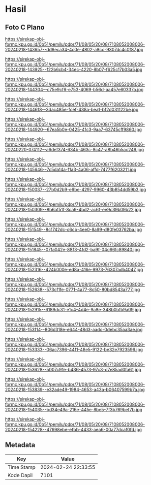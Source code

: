 # Hasil

## Foto C Plano

https://sirekap-obj-formc.kpu.go.id/0b51/pemilu/pdpr/71/08/05/20/08/7108052008006-20240218-143657--dd9eca34-4c0e-4802-a8cc-9307dc4c0f87.jpg

https://sirekap-obj-formc.kpu.go.id/0b51/pemilu/pdpr/71/08/05/20/08/7108052008006-20240218-143925--f22b6cb4-34ec-4220-8b07-f625c17b03a5.jpg

https://sirekap-obj-formc.kpu.go.id/0b51/pemilu/pdpr/71/08/05/20/08/7108052008006-20240218-144304--c75e9cf6-e753-4069-b56d-aa457e60337a.jpg

https://sirekap-obj-formc.kpu.go.id/0b51/pemilu/pdpr/71/08/05/20/08/7108052008006-20240218-144618--3dac485e-fcef-438a-bea1-bf2d031122be.jpg

https://sirekap-obj-formc.kpu.go.id/0b51/pemilu/pdpr/71/08/05/20/08/7108052008006-20240218-144920--67ea5b0e-0425-41c3-9aa7-63745cff9860.jpg

https://sirekap-obj-formc.kpu.go.id/0b51/pemilu/pdpr/71/08/05/20/08/7108052008006-20240220-074112--a6def374-634b-463c-8c47-a8b46b5ac249.jpg

https://sirekap-obj-formc.kpu.go.id/0b51/pemilu/pdpr/71/08/05/20/08/7108052008006-20240218-145646--7c5da14a-f1a3-4a06-affd-7477f6203211.jpg

https://sirekap-obj-formc.kpu.go.id/0b51/pemilu/pdpr/71/08/05/20/08/7108052008006-20240218-150037--27b0d2b9-e6be-4297-9960-43b854dd59b3.jpg

https://sirekap-obj-formc.kpu.go.id/0b51/pemilu/pdpr/71/08/05/20/08/7108052008006-20240218-150309--8b6af51f-8ca9-4bd2-ac6f-ee9c39b09b22.jpg

https://sirekap-obj-formc.kpu.go.id/0b51/pemilu/pdpr/71/08/05/20/08/7108052008006-20240218-151549--8c1742dc-c6cb-4ee0-8a99-d80fe03762ba.jpg

https://sirekap-obj-formc.kpu.go.id/0b51/pemilu/pdpr/71/08/05/20/08/7108052008006-20240218-151845--07fa042e-8813-4fd2-ba9f-04c66fc89840.jpg

https://sirekap-obj-formc.kpu.go.id/0b51/pemilu/pdpr/71/08/05/20/08/7108052008006-20240218-152316--424b000e-ed8a-416e-9973-76307adb4047.jpg

https://sirekap-obj-formc.kpu.go.id/0b51/pemilu/pdpr/71/08/05/20/08/7108052008006-20240218-152638--573cf1fe-0771-4a77-8c50-80bd8543a777.jpg

https://sirekap-obj-formc.kpu.go.id/0b51/pemilu/pdpr/71/08/05/20/08/7108052008006-20240218-152915--6189dc31-e1c4-4d4e-9a8e-348b0bfb9a09.jpg

https://sirekap-obj-formc.kpu.go.id/0b51/pemilu/pdpr/71/08/05/20/08/7108052008006-20240218-153114--806d318e-e644-48d3-aadc-0debc35aa3ae.jpg

https://sirekap-obj-formc.kpu.go.id/0b51/pemilu/pdpr/71/08/05/20/08/7108052008006-20240218-153333--06ac7396-44f1-48e5-9122-be32e7923596.jpg

https://sirekap-obj-formc.kpu.go.id/0b51/pemilu/pdpr/71/08/05/20/08/7108052008006-20240218-153628--5007c91e-b436-4573-97c3-d7e85ad0fa61.jpg

https://sirekap-obj-formc.kpu.go.id/0b51/pemilu/pdpr/71/08/05/20/08/7108052008006-20240218-153839--e32ade49-1984-4653-a43a-b06407599b7a.jpg

https://sirekap-obj-formc.kpu.go.id/0b51/pemilu/pdpr/71/08/05/20/08/7108052008006-20240218-154035--bd34e49a-216e-445e-8be5-7f3b769bef7b.jpg

https://sirekap-obj-formc.kpu.go.id/0b51/pemilu/pdpr/71/08/05/20/08/7108052008006-20240218-154228--47998ebe-efbb-4433-aea6-00a77dcaf0fd.jpg


## Metadata

| Key        | Value               |
| ---------- | ------------------- |
| Time Stamp | 2024-02-24 22:33:55 |
| Kode Dapil | 7101                |



